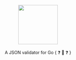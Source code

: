 <p align="center">
  <img src="https://github.com/scriptnull/jsonseal/assets/4211715/46aa5e80-3e0d-470d-9ad6-c0c2c2ae3023" height="128px" style="max-width: 100%;" />
  <br><br>
  <span>A JSON validator for Go { ❓ 🧐 ❓ }</span>
  <br>
</p>
